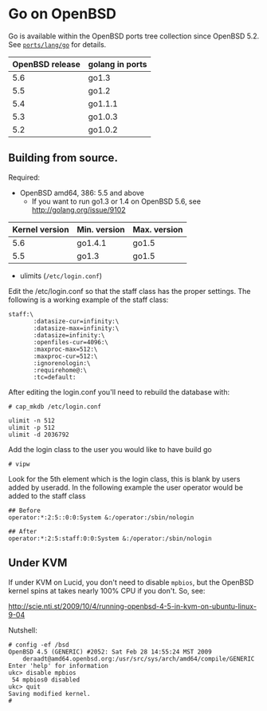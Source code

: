 # Go on OpenBSD

Go is available within the OpenBSD ports tree collection since OpenBSD 5.2.  See [`ports/lang/go`](http://ports.su/lang/go) for details.

| **OpenBSD release** | **golang in ports** |
|:--------------------|:--------------------|
| 5.6                 | go1.3               |
| 5.5                 | go1.2               |
| 5.4                 | go1.1.1             |
| 5.3                 | go1.0.3             |
| 5.2                 | go1.0.2             |

## Building from source.

Required:

  * OpenBSD amd64, 386: 5.5 and above
    * If you want to run go1.3 or 1.4 on OpenBSD 5.6, see http://golang.org/issue/9102

| **Kernel version** | **Min. version** | **Max. version**|
|:-------------------|:-----------------|:----------------|
| 5.6                | go1.4.1          | go1.5 |
| 5.5                | go1.3            | go1.5 |

  * ulimits (` /etc/login.conf `)

Edit the /etc/login.conf so that the staff class has the proper
settings. The following is a working example of the staff class:
```
staff:\
       :datasize-cur=infinity:\
       :datasize-max=infinity:\
       :datasize=infinity:\
       :openfiles-cur=4096:\
       :maxproc-max=512:\
       :maxproc-cur=512:\
       :ignorenologin:\
       :requirehome@:\
       :tc=default:
```

After editing the login.conf you'll need to rebuild the database with:
```
# cap_mkdb /etc/login.conf
```

```
ulimit -n 512
ulimit -p 512
ulimit -d 2036792
```

Add the login class to the user you would like to have build go
```
# vipw
```

Look for the 5th element which is the login class, this is blank by
users added by useradd. In the following example the user operator
would be added to the staff class
```
## Before
operator:*:2:5::0:0:System &:/operator:/sbin/nologin

## After
operator:*:2:5:staff:0:0:System &:/operator:/sbin/nologin
```

## Under KVM

If under KVM on Lucid, you don't need to disable ` mpbios `, but the OpenBSD kernel spins at takes nearly 100% CPU if you don't.  So, see:

http://scie.nti.st/2009/10/4/running-openbsd-4-5-in-kvm-on-ubuntu-linux-9-04

Nutshell:

```
# config -ef /bsd
OpenBSD 4.5 (GENERIC) #2052: Sat Feb 28 14:55:24 MST 2009
    deraadt@amd64.openbsd.org:/usr/src/sys/arch/amd64/compile/GENERIC
Enter 'help' for information
ukc> disable mpbios
 54 mpbios0 disabled
ukc> quit
Saving modified kernel.
#
```
